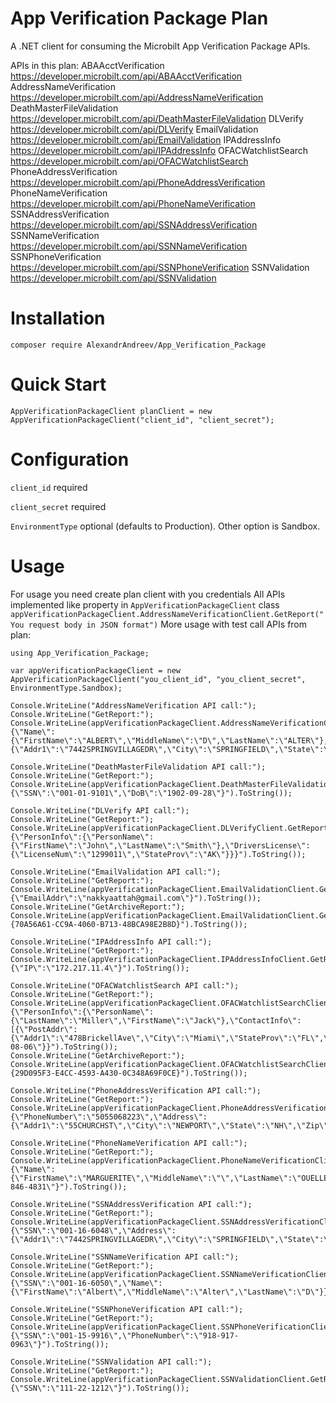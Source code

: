 # App Verification Package Plan
A .NET client for consuming the Microbilt App Verification Package APIs.

APIs in this plan:
ABAAcctVerification			    https://developer.microbilt.com/api/ABAAcctVerification
AddressNameVerification		  https://developer.microbilt.com/api/AddressNameVerification
DeathMasterFileValidation	  https://developer.microbilt.com/api/DeathMasterFileValidation
DLVerify					          https://developer.microbilt.com/api/DLVerify
EmailValidation				      https://developer.microbilt.com/api/EmailValidation
IPAddressInfo				        https://developer.microbilt.com/api/IPAddressInfo
OFACWatchlistSearch			    https://developer.microbilt.com/api/OFACWatchlistSearch
PhoneAddressVerification	  https://developer.microbilt.com/api/PhoneAddressVerification
PhoneNameVerification		    https://developer.microbilt.com/api/PhoneNameVerification
SSNAddressVerification		  https://developer.microbilt.com/api/SSNAddressVerification
SSNNameVerification			    https://developer.microbilt.com/api/SSNNameVerification
SSNPhoneVerification		    https://developer.microbilt.com/api/SSNPhoneVerification
SSNValidation				        https://developer.microbilt.com/api/SSNValidation

# Installation

`composer require AlexandrAndreev/App_Verification_Package`

# Quick Start

```
AppVerificationPackageClient planClient = new AppVerificationPackageClient("client_id", "client_secret");
```
# Configuration

`client_id` required

`client_secret` required

`EnvironmentType` optional (defaults to Production). Other option is Sandbox. 

# Usage
For usage you need create plan client with you credentials
All APIs implemented like property in ```AppVerificationPackageClient``` class 
```appVerificationPackageClient.AddressNameVerificationClient.GetReport("You request body in JSON format")```
More usage with test call APIs from plan:
```
using App_Verification_Package;

var appVerificationPackageClient = new AppVerificationPackageClient("you_client_id", "you_client_secret", EnvironmentType.Sandbox);

Console.WriteLine("AddressNameVerification API call:");
Console.WriteLine("GetReport:");
Console.WriteLine(appVerificationPackageClient.AddressNameVerificationClient.GetReport("{\"Name\":{\"FirstName\":\"ALBERT\",\"MiddleName\":\"D\",\"LastName\":\"ALTER\"},\"Address\":{\"Addr1\":\"7442SPRINGVILLAGEDR\",\"City\":\"SPRINGFIELD\",\"State\":\"VA\",\"Zip\":\"22150\"}}").ToString());

Console.WriteLine("DeathMasterFileValidation API call:");
Console.WriteLine("GetReport:");
Console.WriteLine(appVerificationPackageClient.DeathMasterFileValidationClient.GetReport("{\"SSN\":\"001-01-9101\",\"DoB\":\"1902-09-28\"}").ToString());

Console.WriteLine("DLVerify API call:");
Console.WriteLine("GetReport:");
Console.WriteLine(appVerificationPackageClient.DLVerifyClient.GetReport("{\"PersonInfo\":{\"PersonName\":{\"FirstName\":\"John\",\"LastName\":\"Smith\"},\"DriversLicense\":{\"LicenseNum\":\"1299011\",\"StateProv\":\"AK\"}}}").ToString());

Console.WriteLine("EmailValidation API call:");
Console.WriteLine("GetReport:");
Console.WriteLine(appVerificationPackageClient.EmailValidationClient.GetReport("{\"EmailAddr\":\"nakkyaattah@gmail.com\"}").ToString());
Console.WriteLine("GetArchiveReport:");
Console.WriteLine(appVerificationPackageClient.EmailValidationClient.GetArchiveReport("{70A56A61-CC9A-4060-B713-48BCA98E2B8D}").ToString());

Console.WriteLine("IPAddressInfo API call:");
Console.WriteLine("GetReport:");
Console.WriteLine(appVerificationPackageClient.IPAddressInfoClient.GetReport("{\"IP\":\"172.217.11.4\"}").ToString());

Console.WriteLine("OFACWatchlistSearch API call:");
Console.WriteLine("GetReport:");
Console.WriteLine(appVerificationPackageClient.OFACWatchlistSearchClient.GetReport("{\"PersonInfo\":{\"PersonName\":{\"LastName\":\"Miller\",\"FirstName\":\"Jack\"},\"ContactInfo\":[{\"PostAddr\":{\"Addr1\":\"478BrickellAve\",\"City\":\"Miami\",\"StateProv\":\"FL\",\"PostalCode\":\"33131\",\"Country\":\"USA\"}}],\"BirthDt\":\"1968-08-06\"}}").ToString());
Console.WriteLine("GetArchiveReport:");
Console.WriteLine(appVerificationPackageClient.OFACWatchlistSearchClient.GetArchiveReport("{29D095F3-E4CC-4593-A430-0C348A69F0CE}").ToString());

Console.WriteLine("PhoneAddressVerification API call:");
Console.WriteLine("GetReport:");
Console.WriteLine(appVerificationPackageClient.PhoneAddressVerificationClient.GetReport("{\"PhoneNumber\":\"5055068223\",\"Address\":{\"Addr1\":\"55CHURCHST\",\"City\":\"NEWPORT\",\"State\":\"NH\",\"Zip\":\"03773\"}}").ToString());

Console.WriteLine("PhoneNameVerification API call:");
Console.WriteLine("GetReport:");
Console.WriteLine(appVerificationPackageClient.PhoneNameVerificationClient.GetReport("{\"Name\":{\"FirstName\":\"MARGUERITE\",\"MiddleName\":\"\",\"LastName\":\"OUELLETTE\"},\"PhoneNumber\":\"970-846-4831\"}").ToString());

Console.WriteLine("SSNAddressVerification API call:");
Console.WriteLine("GetReport:");
Console.WriteLine(appVerificationPackageClient.SSNAddressVerificationClient.GetReport("{\"SSN\":\"001-16-6048\",\"Address\":{\"Addr1\":\"7442SPRINGVILLAGEDR\",\"City\":\"SPRINGFIELD\",\"State\":\"VA\",\"Zip\":\"22150\"}}").ToString());

Console.WriteLine("SSNNameVerification API call:");
Console.WriteLine("GetReport:");
Console.WriteLine(appVerificationPackageClient.SSNNameVerificationClient.GetReport("{\"SSN\":\"001-16-6050\",\"Name\":{\"FirstName\":\"Albert\",\"MiddleName\":\"Alter\",\"LastName\":\"D\"}}").ToString());

Console.WriteLine("SSNPhoneVerification API call:");
Console.WriteLine("GetReport:");
Console.WriteLine(appVerificationPackageClient.SSNPhoneVerificationClient.GetReport("{\"SSN\":\"001-15-9916\",\"PhoneNumber\":\"918-917-0963\"}").ToString());

Console.WriteLine("SSNValidation API call:");
Console.WriteLine("GetReport:");
Console.WriteLine(appVerificationPackageClient.SSNValidationClient.GetReport("{\"SSN\":\"111-22-1212\"}").ToString());
```
